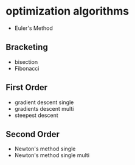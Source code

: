 # optimization algorithms

- Euler's Method
## Bracketing
- bisection
- Fibonacci

## First Order
- gradient descent single
- gradients descent multi
- steepest descent
 
## Second Order
- Newton's method single
- Newton's method single multi
